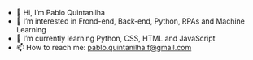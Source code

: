 - 👋 Hi, I’m Pablo Quintanilha
- 👀 I’m interested in Frond-end, Back-end, Python, RPAs and Machine Learning
- 🌱 I’m currently learning Python, CSS, HTML and JavaScript
- 📫 How to reach me: pablo.quintanilha.f@gmail.com

<!---
Pabloquintanilha/Pabloquintanilha is a ✨ special ✨ repository because its `README.md` (this file) appears on your GitHub profile.
You can click the Preview link to take a look at your changes.
--->
